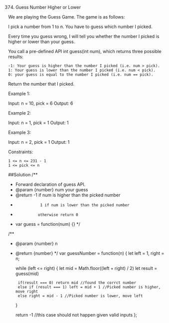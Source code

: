 374. Guess Number Higher or Lower

We are playing the Guess Game. The game is as follows:

I pick a number from 1 to n. You have to guess which number I picked.

Every time you guess wrong, I will tell you whether the number I picked is higher or lower than your guess.

You call a pre-defined API int guess(int num), which returns three possible results:

    -1: Your guess is higher than the number I picked (i.e. num > pick).
    1: Your guess is lower than the number I picked (i.e. num < pick).
    0: your guess is equal to the number I picked (i.e. num == pick).

Return the number that I picked.

 

Example 1:

Input: n = 10, pick = 6
Output: 6

Example 2:

Input: n = 1, pick = 1
Output: 1

Example 3:

Input: n = 2, pick = 1
Output: 1

 

Constraints:

    1 <= n <= 231 - 1
    1 <= pick <= n

##Solution
/** 
 * Forward declaration of guess API.
 * @param {number} num   your guess
 * @return 	     -1 if num is higher than the picked number
 *			      1 if num is lower than the picked number
 *               otherwise return 0
 * var guess = function(num) {}
 */

/**
 * @param {number} n
 * @return {number}
 */
var guessNumber = function(n) {
    let left = 1, right = n;

    while (left <= right) {
        let mid = Math.floor((left + right) / 2)
        let result = guess(mid)

        if(result === 0) return mid //found the corrct number
        else if (result === 1) left = mid + 1 //Picked number is higher, move right
        else right = mid - 1 //Picked number is lower, move left
    }

    return -1 //this case should not happen given valid inputs
};
